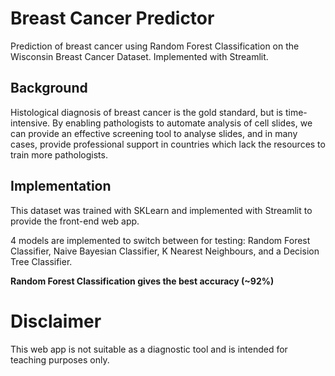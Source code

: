 # Breast Cancer Predictor
Prediction of breast cancer using Random Forest Classification on the Wisconsin Breast Cancer Dataset. Implemented with Streamlit.

## Background
Histological diagnosis of breast cancer is the gold standard, but is time-intensive. By enabling pathologists to automate analysis of cell slides, we can provide an effective screening tool to analyse slides, and in many cases, provide professional support in countries which lack the resources to train more pathologists.

## Implementation
This dataset was trained with SKLearn and implemented with Streamlit to provide the front-end web app.

4 models are implemented to switch between for testing: Random Forest Classifier, Naive Bayesian Classifier, K Nearest Neighbours, and a Decision Tree Classifier.

**Random Forest Classification gives the best accuracy (~92%)**

# Disclaimer
This web app is not suitable as a diagnostic tool and is intended for teaching purposes only.
